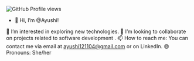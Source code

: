 ![GitHub Profile views](https://komarev.com/ghpvc/?username=Ayushi121104)
- 👋 Hi, I’m @Ayushi!

👀 I’m interested in exploring new technologies.
💞️ I’m looking to collaborate on projects related to software development .
📫 How to reach me: You can contact me via email at ayushi121104@gmail.com or on LinkedIn.
😄 Pronouns: She/her

<!---
Ayushi121104/Ayushi121104 is a ✨ special ✨ repository because its `README.md` (this file) appears on your GitHub profile.
You can click the Preview link to take a look at your changes.
--->
